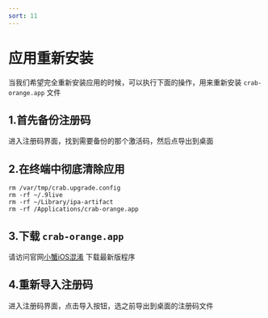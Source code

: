 ```yaml
---
sort: 11
---
```


# 应用重新安装

当我们希望完全重新安装应用的时候，可以执行下面的操作，用来重新安装 `crab-orange.app` 文件

## 1.首先备份注册码

进入注册码界面，找到需要备份的那个激活码，然后点导出到桌面

## 2.在终端中彻底清除应用
```
rm /var/tmp/crab.upgrade.config
rm -rf ~/.9live
rm -rf ~/Library/ipa-artifact
rm -rf /Applications/crab-orange.app
```

## 3.下载 `crab-orange.app`

请访问官网[小蟹iOS混淆](https://crab-ios.com/) 下载最新版程序

## 4.重新导入注册码

进入注册码界面，点击导入按钮，选之前导出到桌面的注册码文件